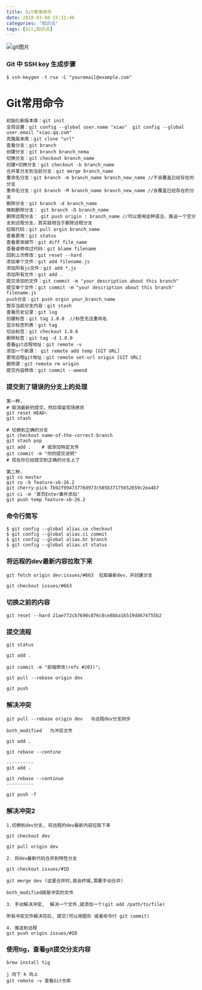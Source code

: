 ```yaml
---
title: Git常用命令
date: 2018-03-08 15:11:48
categories: "知识点"
tags: [Git,知识点]
---
```


![git图片](https://timgsa.baidu.com/timg?image&quality=80&size=b9999_10000&sec=1493224022490&di=4b9c36844b17e0c6116d1fd5aa883baf&imgtype=0&src=http%3A%2F%2Fimages.cnblogs.com%2Fcnblogs_com%2Fqyf404%2F612381%2Fo_git-logo.png)

<!--more-->

### Git 中 SSH key 生成步骤
```
$ ssh-keygen -t rsa -C "youremail@example.com"
```

# Git常用命令

```
初始化新版本库：git init
全局设置：git config --global user.name "xiao"  git config --global user.email "xiao.qq.com"
克隆版本库：git clone "url"
查看分支：git branch
创建分支：git branch branch_nema
切换分支：git checkout branch_name
创建+切换分支：git checkout -b branch_name
合并某分支到当前分支：git merge branch_name
重命名分支：git branch -m branch_name branch_new_name //不会覆盖已经存在的分支
重命名分支：git branch -M branch_name branch_new_name //会覆盖已经存在的分支
删除分支：git branch -d branch_name 
强制删除分支： git branch -D branch_name
删除远程分支： git push origin : branch_name //可以使用这种语法，推送一个空分支到远程分支，其实就相当于删除远程分支
拉取代码：git pull orgin branch_name
查看更改：git status
查看更改细节：git diff file_name
查看谁修改过代码：git blame filename
回到上次修改：git reset --hard
添加单个文件：git add filename.js
添加所有js文件：git add *.js
添加所有文件：git add .
提交添加的文件：git commit -m "your description about this branch"
提交单个文件：git commit -m "your description about this branch" filename.js
push分支：git push orgin your_branch_name
暂存当前分支内容：git stash
查看历史记录：git log
创建标签：git tag 1.0.0  //标签无法重命名
显示标签列表：git tag
切出标签：git checkout 1.0.0
删除标签：git tag -d 1.0.0
查看git远程地址：git remote -v
添加一个新源： git remote add temp [GIT URL]
更改远程git地址：git remote set-url origin [GIT URL]
删除源：git remote rm origin
提交内容修改：git commit --amend

```

### 提交到了错误的分支上的处理
```
第一种.
# 取消最新的提交，然后保留现场原状
git reset HEAD~
git stash

# 切换到正确的分支
git checkout name-of-the-correct-branch
git stash pop
git add .    # 或添加特定文件
git commit -m "你的提交说明"
# 现在你已经提交到正确的分支上了

第二种.
git co master
git co -b feature-xb-26.2
git cherry-pick 7b92f99473776d973c585b37175652659c2ea4b7
git ci -m '首页Enter事件添加'
git push temp feature-xb-26.2

```

### 命令行简写

```
$ git config --global alias.co checkout
$ git config --global alias.ci commit
$ git config --global alias.br branch
$ git config --global alias.st status
```

### 将远程的dev最新内容拉取下来

```
git fetch origin dev:issues/#663  拉取最新dev，并创建分支

git checkout issues/#663
```

### 切换之前的内容

```
git reset --hard 21ae772cb7690c876c8ce8bba16519dd674755b2
```

### 提交流程

```
git status

git add .

git commit -m "前端修改(refs #203)";

git pull --rebase origin dev

git push
```

### 解决冲突

```
git pull --rebase origin dev   与远程dev分支同步

both_modified   为冲突文件

git add .

git rebase --contine

----------
git add .

git rebase --continue
----------

git push -f
```

### 解决冲突2

```
1.切换到dev分支, 将远程的dev最新内容拉取下来

git checkout dev

git pull origin dev

2. 将dev最新代码合并到特性分支

git checkout issues/#ID

git merge dev (这里合并时,就会终端,需要手动合并)

both_modified就是冲突的文件

3. 手动解决冲突,  解决一个文件,就添加一个(git add /path/to/file)

所有冲突文件解决完后, 提交(可以用图形 或者命令行 git commit)

4. 推送到远程
git push origin issues/#ID
```

### 使用tig，查看git提交分支内容

```
brew install tig

j 向下 k 向上
git remote -v 查看Git仓库
```
